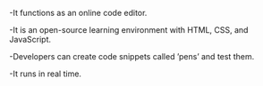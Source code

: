 -It functions as an online code editor.


-It is an open-source learning environment with HTML, CSS, and JavaScript.


-Developers can create code snippets called ’pens’ and test them.


-It runs in real time.
